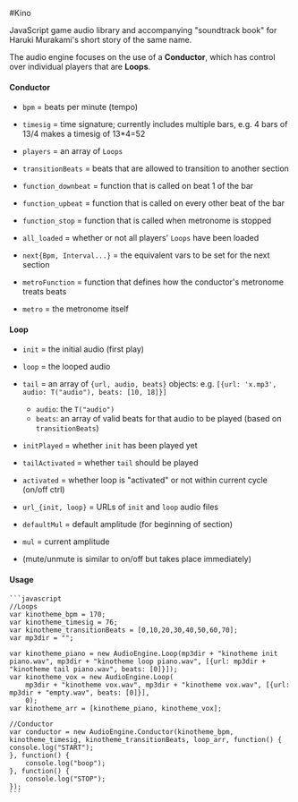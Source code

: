 #Kino

JavaScript game audio library and accompanying "soundtrack book" for Haruki Murakami's short story of the same name.

The audio engine focuses on the use of a **Conductor**, which has control over individual players that are **Loops**.

#### Conductor
- `bpm` = beats per minute (tempo)
- `timesig` = time signature; currently includes multiple bars, e.g. 4 bars of 13/4 makes a timesig of 13*4=52
- `players` = an array of `Loops`
- `transitionBeats` = beats that are allowed to transition to another section

- `function_downbeat` = function that is called on beat 1 of the bar
- `function_upbeat` = function that is called on every other beat of the bar
- `function_stop` = function that is called when metronome is stopped

- `all_loaded` = whether or not all players' `Loops` have been loaded
- `next{Bpm, Interval...}` = the equivalent vars to be set for the next section
- `metroFunction` = function that defines how the conductor's metronome treats beats
- `metro` = the metronome itself

#### Loop
- `init` = the initial audio (first play)
- `loop` = the looped audio
- `tail` = an array of `{url, audio, beats}` objects:
         e.g. `[{url: 'x.mp3', audio: T("audio"), beats: [10, 18]}]`
    - `audio`: the `T("audio")`
    - `beats`: an array of valid beats for that audio to be played (based on `transitionBeats`)

- `initPlayed` = whether `init` has been played yet
- `tailActivated` = whether `tail` should be played

- `activated` = whether loop is "activated" or not within current cycle (on/off ctrl)
- `url_{init, loop}` = URLs of `init` and `loop` audio files

- `defaultMul` = default amplitude (for beginning of section)
- `mul` = current amplitude

- (mute/unmute is similar to on/off but takes place immediately)

#### Usage
    ```javascript
    //Loops
    var kinotheme_bpm = 170;
    var kinotheme_timesig = 76;
    var kinotheme_transitionBeats = [0,10,20,30,40,50,60,70];
    var mp3dir = "";

    var kinotheme_piano = new AudioEngine.Loop(mp3dir + "kinotheme init piano.wav", mp3dir + "kinotheme loop piano.wav", [{url: mp3dir + "kinotheme tail piano.wav", beats: [0]}]);
    var kinotheme_vox = new AudioEngine.Loop(
        mp3dir + "kinotheme vox.wav", mp3dir + "kinotheme vox.wav", [{url: mp3dir + "empty.wav", beats: [0]}],
        0);
    var kinotheme_arr = [kinotheme_piano, kinotheme_vox];

    //Conductor
    var conductor = new AudioEngine.Conductor(kinotheme_bpm, kinotheme_timesig, kinotheme_transitionBeats, loop_arr, function() {
    console.log("START");
    }, function() {
        console.log("boop");
    }, function() {
        console.log("STOP");
    });  
    ```